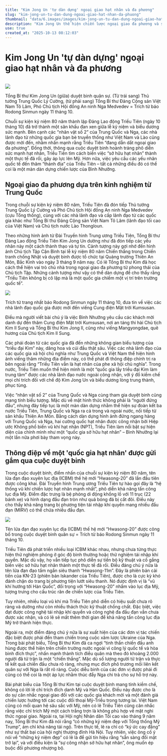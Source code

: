 ```yaml
---
title: "Kim Jong Un 'tự dàn dựng' ngoại giao hạt nhân và đa phương"
slug: "kim-jong-un-tu-dan-dung-ngoai-giao-hat-nhan-da-phuong"
thumbnail: "data/6.images/images/kim-jong-un-tu-dan-dung-ngoai-giao-hat-nhan-da-phuong.webp"
description: "Kim Jong Un thể hiện chiến lược ngoại giao đa phương và sức mạnh hạt nhân tại lễ kỷ niệm 80 năm thành lập Đảng, gây áp lực lên Mỹ và khẳng định vị thế quốc tế."
use: true
created_at: "2025-10-13 08:12:03"
---
```


# Kim Jong Un 'tự dàn dựng' ngoại giao hạt nhân và đa phương

![]()

![](/images/title-1760254541919.webp)

Tổng Bí thư Kim Jong Un (giữa) duyệt binh quân sự. (Từ trái sang) Thủ tướng Trung Quốc Lý Cường, (từ phải sang) Tổng Bí thư Đảng Cộng sản Việt Nam Tô Lâm, Phó Chủ tịch Hội đồng An ninh Nga Medvedev = Trích từ báo Rodong Sinmun ngày 11 tháng 10.

Chuỗi sự kiện kỷ niệm 80 năm thành lập Đảng Lao động Triều Tiên (ngày 10 tháng 10) đã trở thành một sân khấu đan xen giữa lễ kỷ niệm và biểu dương sức mạnh. Bên cạnh các “nhân vật số 2” của Trung Quốc và Nga, các nhà lãnh đạo từ những quốc gia bạn bè truyền thống như Việt Nam và Lào cũng được mời đến, nhằm nhấn mạnh rằng Triều Tiên “đang dẫn dắt ngoại giao đa phương”. Đồng thời, thông qua cuộc duyệt binh hoành tráng phô diễn sức mạnh hạt nhân, Triều Tiên tìm cách biến việc “sở hữu hạt nhân” thành một thực tế đã rồi, gây áp lực lên Mỹ. Hơn nữa, việc yêu cầu các yếu nhân quốc tế đến thăm “thánh địa” của Triều Tiên – tất cả những điều đó có thể coi là một màn dàn dựng chiến lược của Bình Nhưỡng.

## Ngoại giao đa phương dựa trên kinh nghiệm từ Trung Quốc

Trong chuỗi sự kiện kỷ niệm 80 năm, Triều Tiên đã đón tiếp Thủ tướng Trung Quốc Lý Cường và Phó Chủ tịch Hội đồng An ninh Nga Medvedev (cựu Tổng thống), cùng với các nhà lãnh đạo và cấp lãnh đạo từ các quốc gia khác như Tổng Bí thư Đảng Cộng sản Việt Nam Tô Lâm (lãnh đạo tối cao của Việt Nam) và Chủ tịch nước Lào Thongloun.

Theo những hình ảnh từ Đài Truyền hình Trung ương Triều Tiên, Tổng Bí thư Đảng Lao động Triều Tiên Kim Jong Un dường như đã đón tiếp các yếu nhân này một cách thành thạo và tự tin. Cảnh tượng này gợi nhớ đến hình ảnh Chủ tịch Tập Cận Bình tại lễ kỷ niệm 80 năm Chiến thắng trong Chiến tranh chống Nhật và duyệt binh được tổ chức tại Quảng trường Thiên An Môn, Bắc Kinh vào ngày 3 tháng 9 năm nay. Có lẽ Tổng Bí thư Kim đã học cách thể hiện vai trò chủ nhà trong ngoại giao đa phương từ phong thái của Chủ tịch Tập. Những cảnh tượng như vậy có thể dàn dựng để cho thấy rằng “Triều Tiên không bị cô lập mà là một quốc gia chiếm một vị trí trên trường quốc tế”.

![](/images/image-1760254604871.webp)

Trích từ trang nhất báo Rodong Sinmun ngày 11 tháng 10, đưa tin về việc các nhà lãnh đạo quốc gia được mời đến viếng Cung điện Mặt trời Kumsusan.

Điều mà người viết bài chú ý là việc Bình Nhưỡng yêu cầu các khách mời danh dự đến thăm Cung điện Mặt trời Kumsusan, nơi an táng thi hài Chủ tịch Kim Il Sung và Tổng Bí thư Kim Jong Il, cũng như viếng Mangyongdae, quê hương của Chủ tịch Kim Il Sung.

Các phái đoàn từ các quốc gia đã đến những không gian biểu tượng của “triều đại Kim” này, dâng hoa và cúi đầu thật sâu. Việc các nhà lãnh đạo của các quốc gia xã hội chủ nghĩa như Trung Quốc và Việt Nam thể hiện hình ảnh viếng thăm những địa điểm này, có thể phát đi thông điệp chính trị ra bên ngoài rằng “Triều Tiên vẫn là hạt nhân của phe xã hội chủ nghĩa”. Trong nước, Triều Tiên muốn thể hiện mình là một “quốc gia lấy triều đại Kim làm trung tâm” được các nhà lãnh đạo nước ngoài công nhận, với ý đồ kiềm chế mọi chỉ trích đối với chế độ Kim Jong Un và biểu dương lòng trung thành, phục tùng.

Việc “nhân vật số 2” của Trung Quốc và Nga cùng tham gia duyệt binh cũng mang tính biểu tượng. Mặc dù về mặt hình thức không phải là “người đứng đầu”, nhưng đây tiếp tục là một màn dàn dựng nhằm thể hiện sự đoàn kết ba nước Triều Tiên, Trung Quốc và Nga ra cả trong và ngoài nước, nối tiếp từ sân khấu Thiên An Môn. Bằng cách dàn dựng hình ảnh đứng ngang hàng với Trung Quốc và Nga, hai cường quốc hạt nhân được công nhận bởi Hiệp ước Không phổ biến vũ khí hạt nhân (NPT), Triều Tiên làm nổi bật sự hiện diện của chính mình như một “quốc gia sở hữu hạt nhân” – Bình Nhưỡng lại một lần nữa phơi bày tham vọng này.

## Thông điệp về một 'quốc gia hạt nhân' được gửi gắm qua cuộc duyệt binh

Trong cuộc duyệt binh, điểm nhấn của chuỗi sự kiện kỷ niệm 80 năm, tên lửa đạn đạo xuyên lục địa (ICBM) thế hệ mới “Hwasong-20” đã lần đầu tiên được công khai. Đài Truyền hình Trung ương Triều Tiên tự hào gọi đây là “hệ thống vũ khí chiến lược hạt nhân mạnh nhất”, phô diễn khả năng tấn công lục địa Mỹ. Điểm đặc trưng là bệ phóng di động khổng lồ với 11 trục (22 bánh xe) và hình dạng đầu đạn tròn như quả bóng đá bị cắt đôi. Điều này cho thấy khả năng trang bị phương tiện tái nhập khí quyển mang nhiều đầu đạn (MIRV) có thể chứa nhiều đầu đạn.

![](/images/image-1760254629482.webp)

Tên lửa đạn đạo xuyên lục địa (ICBM) thế hệ mới “Hwasong-20” được công bố trong cuộc duyệt binh quân sự = Trích từ báo Rodong Sinmun ngày 11 tháng 10.

Triều Tiên đã phát triển nhiều loại ICBM khác nhau, nhưng chưa từng thực hiện thử nghiệm phóng ở góc độ bình thường hoặc thử nghiệm tái nhập khí quyển. Mặc dù vậy, họ vẫn tiếp tục phô diễn sự tiến bộ kỹ thuật và cố gắng biến việc sở hữu hạt nhân thành một thực tế đã rồi. Điều đáng chú ý nữa là tên lửa đạn đạo tầm ngắn siêu thanh “Hwasong-11m”. Đây là phiên bản cải tiến của KN-23 (phiên bản Iskander của Triều Tiên), được cho là cực kỳ khó đánh chặn do trang bị phương tiện lướt siêu thanh. Nó được định vị là “vũ khí hướng tới Hàn Quốc”, đối trọng với “Hwasong-20” nhắm vào lục địa Mỹ, tượng trưng cho cấu trúc răn đe chiến lược của Triều Tiên.

Tuy nhiên, nhiều loại vũ khí mà Triều Tiên phô diễn có hiệu suất chưa rõ ràng và dường như còn nhiều thách thức kỹ thuật chồng chất. Đặc biệt, việc đạt được công nghệ tái nhập khí quyển và công nghệ đa đầu đạn vẫn chưa được xác nhận, và có lẽ sẽ mất thêm thời gian để khả năng tấn công lục địa Mỹ trở thành hiện thực.

Ngoài ra, một điểm đáng chú ý nữa là sự xuất hiện của các đơn vị tác chiến đặc biệt được phái đến tham chiến trong cuộc xâm lược Ukraine của Nga. Trong bài phát biểu, Tổng Bí thư Kim đã ca ngợi “tinh thần chiến đấu anh hùng được thể hiện trên chiến trường nước ngoài vì công lý quốc tế và hòa bình đích thực”, nhấn mạnh thành tích điều quân mà theo đó khoảng 2.000 người đã tử trận là một “chiến thắng”. Mặc dù số lượng người tử trận và thực tế kết quả chiến đấu chưa rõ ràng, nhưng mục đích phô trương mối liên kết quân sự với Nga là rất rõ ràng. Cuộc diễu binh của các đơn vị được phái đi cũng có thể coi là một áp lực nhằm thúc đẩy Nga chi trả cho sự hỗ trợ này.

Bài phát biểu của Tổng Bí thư Kim tại cuộc duyệt binh mang tính kiềm chế, không có lời lẽ chỉ trích đích danh Mỹ và Hàn Quốc. Điều này được cho là do sự cân nhắc ngoại giao đối với các quốc gia khách mời và một đánh giá chiến lược hướng tới các cuộc đối thoại Mỹ-Triều trong tương lai. Việt Nam cũng có mối quan hệ sâu sắc với Mỹ, nên có lẽ Triều Tiên cũng cân nhắc rằng việc chỉ trích Mỹ một cách trắng trợn là không phù hợp về mặt nghi thức ngoại giao. Ngoài ra, tại Hội nghị Nhân dân Tối cao vào tháng 9 năm nay, Tổng Bí thư Kim đã nói rằng “có những kỷ niệm đẹp với Tổng thống Mỹ Trump”, ám chỉ khả năng tái ngộ. Trên thực tế, lẽ ra chỉ có “ký ức cay đắng” như sự thất bại của hội nghị thượng đỉnh Hà Nội. Tuy nhiên, việc ông cố ý nói về “những kỷ niệm đẹp” có lẽ là để gửi tín hiệu rằng “sẵn sàng đối mặt trở lại”, và với điều kiện là “sự công nhận sở hữu hạt nhân”, ông muốn ép buộc đối phương nhượng bộ.
